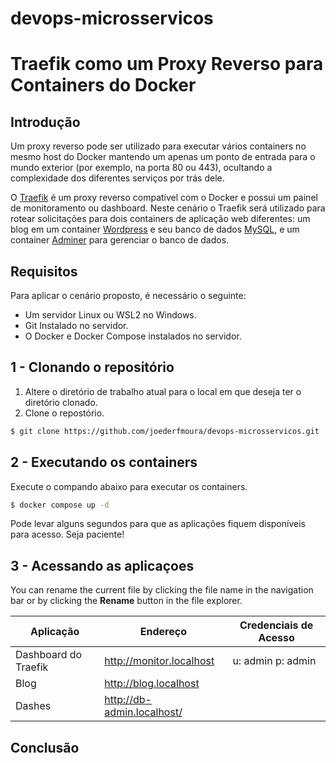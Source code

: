 # devops-microsservicos

# Traefik como um Proxy Reverso para Containers do Docker

## Introdução

Um proxy reverso pode ser utilizado para executar vários containers no mesmo host do Docker mantendo um apenas um ponto de entrada para o mundo exterior (por exemplo, na porta 80 ou 443), ocultando a complexidade dos diferentes serviços por trás dele.

O [Traefik](https://traefik.io/) é um proxy reverso compatível com o Docker e possui um painel de monitoramento ou dashboard. Neste cenário o Traefik será utilizado para rotear solicitações para dois containers de aplicação web diferentes: um blog em um container [Wordpress](http://wordpress.org/) e seu banco de dados [MySQL](https://www.mysql.com/), e um container [Adminer](https://www.adminer.org/) para gerenciar o banco de dados. 

## Requisitos

Para aplicar o cenário proposto, é necessário o seguinte:

-   Um servidor Linux ou WSL2 no Windows.
- Git Instalado no servidor.
-  O Docker e Docker Compose instalados no servidor.
    

## 1 - Clonando o repositório

1.  Altere o diretório de trabalho atual para o local em que deseja ter o diretório clonado.
2. Clone o repostório.
```bash
$ git clone https://github.com/joederfmoura/devops-microsservicos.git
```

## 2 - Executando os containers

Execute o compando abaixo para executar os containers.
````bash
$ docker compose up -d
````

Pode levar alguns segundos para que as aplicações fiquem disponíveis para acesso. Seja paciente!

## 3 - Acessando as aplicaçoes

You can rename the current file by clicking the file name in the navigation bar or by clicking the **Rename** button in the file explorer.

|Aplicação                |Endereço                          |Credenciais de Acesso                       |
|----------------|-------------------------------|-----------------------------|
|Dashboard do Traefik|http://monitor.localhost            |u: admin p: admin             |
|Blog          |http://blog.localhost            |         		   |
|Dashes          |http://db-admin.localhost/|					|


## Conclusão